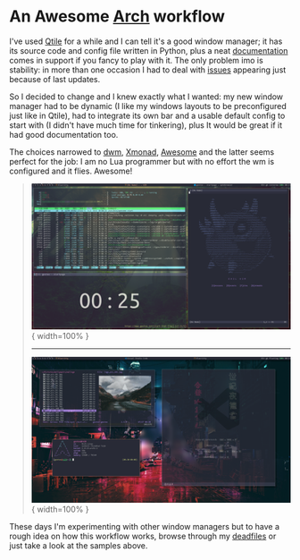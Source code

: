 # An Awesome [Arch](https://www.geoteo.net/btw) workflow

I've used [Qtile](http://www.qtile.org) for a while and I can tell it's a good window manager; it has its source code and config file written in Python, plus a neat [documentation](http://docs.qtile.org/en/latest) comes in support if you fancy to play with it. The only problem imo is stability: in more than one occasion I had to deal with [issues](https://github.com/qtile/qtile/issues) appearing just because of last updates.

So I decided to change and I knew exactly what I wanted: my new window manager had to be dynamic (I like my windows layouts to be preconfigured just like in Qtile), had to integrate its own bar and a usable default config to start with (I didn't have much time for tinkering), plus It would be great if it had good documentation too.

The choices narrowed to [dwm](https://dwm.suckless.org), [Xmonad](https://xmonad.org), [Awesome](https://awesomewm.org) and the latter seems perfect for the job: I am no Lua programmer but with no effort the wm is configured and it flies. Awesome!

> ![](pics/scrot_1.png){ width=100% }
>
> ---
> 
> ![](pics/scrot_2.png){ width=100% }

These days I'm experimenting with other window managers but to have a rough idea on how this workflow works, browse through my [deadfiles](https://github.com/matteogiorgi/.deadfiles) or just take a look at the samples above.
